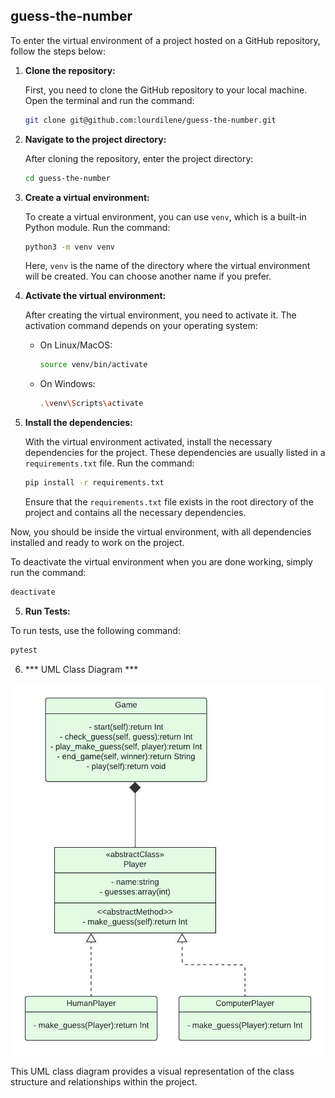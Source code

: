 ## guess-the-number

To enter the virtual environment of a project hosted on a GitHub repository, follow the steps below:

1. **Clone the repository:**

   First, you need to clone the GitHub repository to your local machine. Open the terminal and run the command:

   ```bash
   git clone git@github.com:lourdilene/guess-the-number.git
   ```

2. **Navigate to the project directory:**

   After cloning the repository, enter the project directory:

   ```bash
   cd guess-the-number
   ```

3. **Create a virtual environment:**

   To create a virtual environment, you can use `venv`, which is a built-in Python module. Run the command:

   ```bash
   python3 -m venv venv
   ```

   Here, `venv` is the name of the directory where the virtual environment will be created. You can choose another name if you prefer.

4. **Activate the virtual environment:**

   After creating the virtual environment, you need to activate it. The activation command depends on your operating system:

   - On Linux/MacOS:

     ```bash
     source venv/bin/activate
     ```

   - On Windows:

     ```bash
     .\venv\Scripts\activate
     ```

5. **Install the dependencies:**

   With the virtual environment activated, install the necessary dependencies for the project. These dependencies are usually listed in a `requirements.txt` file. Run the command:

   ```bash
   pip install -r requirements.txt
   ```

   Ensure that the `requirements.txt` file exists in the root directory of the project and contains all the necessary dependencies.

Now, you should be inside the virtual environment, with all dependencies installed and ready to work on the project.

To deactivate the virtual environment when you are done working, simply run the command:

```bash
deactivate
```

5. **Run Tests:**

To run tests, use the following command:

```bash
pytest
```

6. *** UML Class Diagram ***

![UML Class Diagram](https://github.com/lourdilene/guess-the-number/blob/main/uml/guess_the_number_UML_class.jpeg)

This UML class diagram provides a visual representation of the class structure and relationships within the project.

